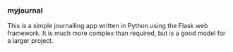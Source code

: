 ### myjournal

This is a simple journalling app written in Python using the Flask web framework. It is much more complex than required, but is a good model for a larger project.

